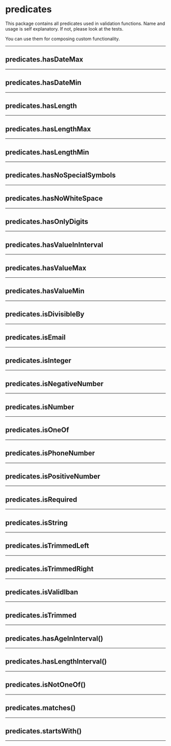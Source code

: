 <a name="module_predicates"></a>

# predicates
This package contains all predicates used in validation functions. Name and usage is self explanatory. If not, please look at the tests.

You can use them for composing custom functionality.


* * *

<a name="module_predicates.hasDateMax"></a>

## predicates.hasDateMax

* * *

<a name="module_predicates.hasDateMin"></a>

## predicates.hasDateMin

* * *

<a name="module_predicates.hasLength"></a>

## predicates.hasLength

* * *

<a name="module_predicates.hasLengthMax"></a>

## predicates.hasLengthMax

* * *

<a name="module_predicates.hasLengthMin"></a>

## predicates.hasLengthMin

* * *

<a name="module_predicates.hasNoSpecialSymbols"></a>

## predicates.hasNoSpecialSymbols

* * *

<a name="module_predicates.hasNoWhiteSpace"></a>

## predicates.hasNoWhiteSpace

* * *

<a name="module_predicates.hasOnlyDigits"></a>

## predicates.hasOnlyDigits

* * *

<a name="module_predicates.hasValueInInterval"></a>

## predicates.hasValueInInterval

* * *

<a name="module_predicates.hasValueMax"></a>

## predicates.hasValueMax

* * *

<a name="module_predicates.hasValueMin"></a>

## predicates.hasValueMin

* * *

<a name="module_predicates.isDivisibleBy"></a>

## predicates.isDivisibleBy

* * *

<a name="module_predicates.isEmail"></a>

## predicates.isEmail

* * *

<a name="module_predicates.isInteger"></a>

## predicates.isInteger

* * *

<a name="module_predicates.isNegativeNumber"></a>

## predicates.isNegativeNumber

* * *

<a name="module_predicates.isNumber"></a>

## predicates.isNumber

* * *

<a name="module_predicates.isOneOf"></a>

## predicates.isOneOf

* * *

<a name="module_predicates.isPhoneNumber"></a>

## predicates.isPhoneNumber

* * *

<a name="module_predicates.isPositiveNumber"></a>

## predicates.isPositiveNumber

* * *

<a name="module_predicates.isRequired"></a>

## predicates.isRequired

* * *

<a name="module_predicates.isString"></a>

## predicates.isString

* * *

<a name="module_predicates.isTrimmedLeft"></a>

## predicates.isTrimmedLeft

* * *

<a name="module_predicates.isTrimmedRight"></a>

## predicates.isTrimmedRight

* * *

<a name="module_predicates.isValidIban"></a>

## predicates.isValidIban

* * *

<a name="module_predicates.isTrimmed"></a>

## predicates.isTrimmed

* * *

<a name="module_predicates.hasAgeInInterval"></a>

## predicates.hasAgeInInterval()

* * *

<a name="module_predicates.hasLengthInterval"></a>

## predicates.hasLengthInterval()

* * *

<a name="module_predicates.isNotOneOf"></a>

## predicates.isNotOneOf()

* * *

<a name="module_predicates.matches"></a>

## predicates.matches()

* * *

<a name="module_predicates.startsWith"></a>

## predicates.startsWith()

* * *